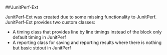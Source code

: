 ##JunitPerf-Ext

JunitPerf-Ext was created due to some missing functionality to JunitPerf. JunitPerf-Ext provides two custom classes:

* A timing class that provides line by line timings instead of the block only default timing in JunitPerf
* A reporting class for saving and reporting results where there is nothing but basic stdout in JunitPerf 
